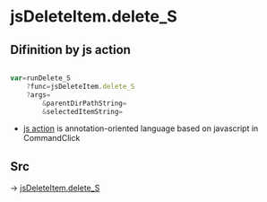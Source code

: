 # jsDeleteItem.delete_S

## Difinition by js action

```js.js

var=runDelete_S
	?func=jsDeleteItem.delete_S
	?args=
		&parentDirPathString=
		&selectedItemString=
```

- [js action]() is annotation-oriented language based on javascript in CommandClick

## Src

-> [jsDeleteItem.delete_S](https://github.com/puutaro/CommandClick/blob/master/app/src/main/java/com/puutaro/commandclick/fragment_lib/terminal_fragment/js_interface/list_index/JsDeleteItem.kt#L29)


